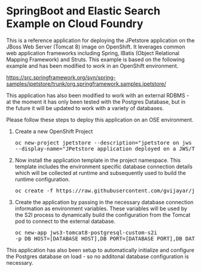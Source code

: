 # SpringBoot and Elastic Search Example on Cloud Foundry

This is a reference application for deploying the JPetstore application on the JBoss Web Server (Tomcat 8) image on OpenShift. It leverages common web application frameworks including Spring, IBatis (Object Relational Mapping Framework) and Struts. This example is based on the following example and has been modified to work in an OpenShift environment.

https://src.springframework.org/svn/spring-samples/jpetstore/trunk/org.springframework.samples.jpetstore/

This application has also been modified to work with an external RDBMS - at the moment it has only been tested with the Postgres Database, but in the future it will be updated to work with a variety of databases. 

Please follow these steps to deploy this application on an OSE environment.

1. Create a new OpenShift Project
<ul><pre>oc new-project jpetstore --description="jpetstore on jws 8" 
--display-name="JPetstore application deployed on a JWS/Tomcat image connecting to a remote database"</pre></ul>

2. Now install the application template in the project namespace. This template includes the environment specific database connection details which will be collected at runtime and subsequently used to build the runtime configuration.
<ul><pre>oc create -f https://raw.githubusercontent.com/gvijayar/jpetstore-tomcat/master/jpetstore-ose3-externaldb.json</pre></ul>

3. Create the application by passing in the necessary database connection information as environment variables. These variables will be used by the S2I process to dynamically build the configuration from the Tomcat pod to connect to the external database.
<ul><pre>oc new-app jws3-tomcat8-postgresql-custom-s2i 
-p DB_HOST=[DATABASE_HOST],DB_PORT=[DATABASE_PORT],DB_DATABASE=[DATABSE_NAME],DB_USERNAME=[USERNAME],DB_PASSWORD=[PASSWORD]</pre></ul>

This application has also been setup to automatically initialize and configure the Postgres database on load - so no additonal database configuration is necessary.

